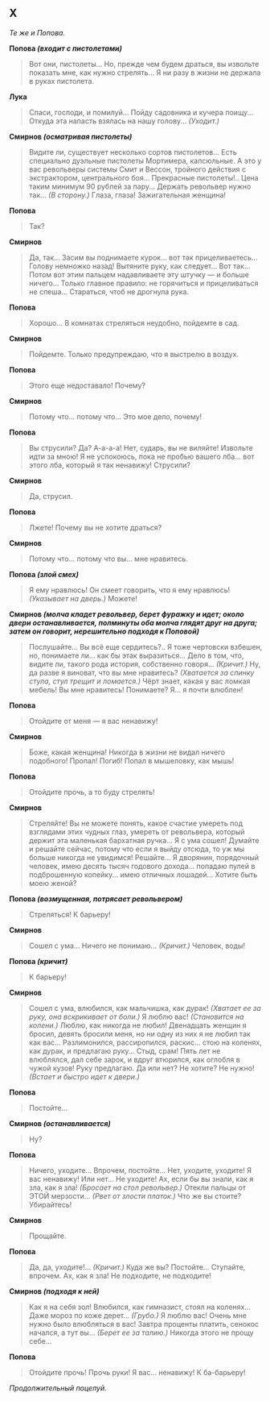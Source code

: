 
## X

*Те же и Попова.*

**Попова *(входит с пистолетами)***
> Вот они, пистолеты... Но, прежде чем будем драться, вы извольте показать мне, как нужно стрелять... Я ни разу в жизни не держала в руках пистолета.

**Лука**
> Спаси, господи, и помилуй... Пойду садовника и кучера поищу... Откуда эта напасть взялась на нашу голову... *(Уходит.)*

**Смирнов *(осматривая пистолеты)***
> Видите ли, существует несколько сортов пистолетов... Есть специально дуэльные пистолеты Мортимера, капсюльные. А это у вас револьверы системы Смит и Вессон, тройного действия с экстрактором, центрального боя... Прекрасные пистолеты!.. Цена таким минимум 90 рублей за пару... Держать револьвер нужно так... *(В сторону.)* Глаза, глаза! Зажигательная женщина!

**Попова**
> Так?

**Смирнов**
> Да, так... Засим вы поднимаете курок... вот так прицеливаетесь... Голову немножко назад! Вытяните руку, как следует... Вот так... Потом вот этим пальцем надавливаете эту штучку — и больше ничего... Только главное правило: не горячиться и прицеливаться не спеша... Стараться, чтоб не дрогнула рука.

**Попова**
> Хорошо... В комнатах стреляться неудобно, пойдемте в сад.

**Смирнов**
> Пойдемте. Только предупреждаю, что я выстрелю в воздух.

**Попова**
> Этого еще недоставало! Почему?

**Смирнов**
> Потому что... потому что... Это мое дело, почему!

**Попова**
> Вы струсили? Да? А-а-а-а! Нет, сударь, вы не виляйте! Извольте идти за мною! Я не успокоюсь, пока не пробью вашего лба... вот этого лба, который я так ненавижу! Струсили?

**Смирнов**
> Да, струсил.

**Попова**
> Лжете! Почему вы не хотите драться?

**Смирнов**
> Потому что... потому что вы... мне нравитесь.

**Попова *(злой смех)***
> Я ему нравлюсь! Он смеет говорить, что я ему нравлюсь! *(Указывает на дверь.)* Можете!

**Смирнов *(молча кладет револьвер, берет фуражку и идет; около двери останавливается, полминуты оба молча глядят друг на друга; затем он говорит, нерешительно подходя к Поповой)***
> Послушайте... Вы всё еще сердитесь?.. Я тоже чертовски взбешен, но, понимаете ли... как бы этак выразиться... Дело в том, что, видите ли, такого рода история, собственно говоря... *(Кричит.)* Ну, да разве я виноват, что вы мне нравитесь? *(Хватается за спинку стула, стул трещит и ломается.)* Чёрт знает, какая у вас ломкая мебель! Вы мне нравитесь! Понимаете? Я... я почти влюблен!

**Попова**
> Отойдите от меня — я вас ненавижу!

**Смирнов**
> Боже, какая женщина! Никогда в жизни не видал ничего подобного! Пропал! Погиб! Попал в мышеловку, как мышь!

**Попова**
> Отойдите прочь, а то буду стрелять!

**Смирнов**
> Стреляйте! Вы не можете понять, какое счастие умереть под взглядами этих чудных глаз, умереть от револьвера, который держит эта маленькая бархатная ручка... Я с ума сошел! Думайте и решайте сейчас, потому что если я выйду отсюда, то уж мы больше никогда не увидимся! Решайте... Я дворянин, порядочный человек, имею десять тысяч годового дохода... попадаю пулей в подброшенную копейку... имею отличных лошадей... Хотите быть моею женой?

**Попова *(возмущенная, потрясает револьвером)***
> Стреляться! К барьеру!

**Смирнов**
> Сошел с ума... Ничего не понимаю... *(Кричит.)* Человек, воды!

**Попова *(кричит)***
> К барьеру!

**Смирнов**
> Сошел с ума, влюбился, как мальчишка, как дурак! *(Хватает ее за руку, она вскрикивает от боли.)* Я люблю вас! *(Становится на колени.)* Люблю, как никогда не любил! Двенадцать женщин я бросил, девять бросили меня, но ни одну из них я не любил так как вас... Разлимонился, рассиропился, раскис... стою на коленях, как дурак, и предлагаю руку... Стыд, срам! Пять лет не влюблялся, дал себе зарок, и вдруг втюрился, как оглобля в чужой кузов! Руку предлагаю. Да или нет? Не хотите? Не нужно! *(Встает и быстро идет к двери.)*

**Попова**
> Постойте...

**Смирнов *(останавливается)***
> Ну?

**Попова**
> Ничего, уходите... Впрочем, постойте... Нет, уходите, уходите! Я вас ненавижу! Или нет... Не уходите! Ах, если бы вы знали, как я зла, как я зла! *(Бросает на стол револьвер.)* Отекли пальцы от ЭТОЙ мерзости... *(Рвет от злости платок.)* Что же вы стоите? Убирайтесь!

**Смирнов**
> Прощайте.

**Попова**
> Да, да, уходите!... *(Кричит.)* Куда же вы? Постойте... Ступайте, впрочем. Ах, как я зла! Не подходите, не подходите!

**Смирнов *(подходя к ней)***
> Как я на себя зол! Влюбился, как гимназист, стоял на коленях... Даже мороз по коже дерет... *(Грубо.)* Я люблю вас! Очень мне нужно было влюбляться в вас! Завтра проценты платить, сенокос начался, а тут вы... *(Берет ее за талию.)* Никогда этого не прощу себе...

**Попова**
> Отойдите прочь! Прочь руки! Я вас... ненавижу! К ба-барьеру!

*Продолжительный поцелуй.*
